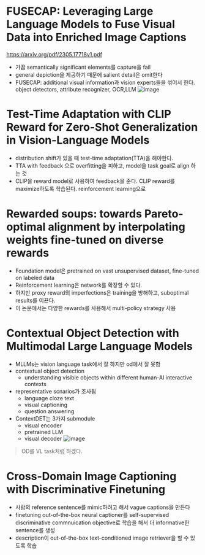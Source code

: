 # FUSECAP: Leveraging Large Language Models to Fuse Visual Data into Enriched Image Captions
https://arxiv.org/pdf/2305.17718v1.pdf
- 가끔 semantically significant elements를 capture을 fail
- general depiction을 제공하기 때문에 salient detail은 omit한다
- FUSECAP: additional visual information과 vision experts들을 섞어서 한다. object detectors, attribute recognizer, OCR,LLM
![image](https://github.com/yeonju7kim/DailyAbstract/assets/95571735/7e2f3107-209e-43bb-97d3-7116bf7dc886)

# Test-Time Adaptation with CLIP Reward for Zero-Shot Generalization in Vision-Language Models
- distribution shift가 있을 때 test-time adaptation(TTA)을 해야한다. 
- TTA with feedback 으로 overfitting을 피하고, model을 task goal로 align 하는 것
- CLIP을 reward model로 사용하여 feedback을 준다. CLIP reward를 maximize하도록 학습된다. reinforcement learning으로

# Rewarded soups: towards Pareto-optimal alignment by interpolating weights fine-tuned on diverse rewards
- Foundation model은 pretrained on vast unsupervised dataset, fine-tuned on labeled data
- Reinforcement learning은 network를 확장할 수 있다.
- 하지만 proxy reward의 imperfections은 training을 방해하고, suboptimal results를 이끈다.
- 이 논문에서는 다양한 rewards를 사용해서 multi-policy strategy 사용

# Contextual Object Detection with Multimodal Large Language Models
- MLLMs는 vision language task에서 잘 하지만 od에서 잘 못함
- contextual object detection
  - understanding visible objects within different human-AI interactive contexts
- representative scnarios가 조사됨
  - language cloze text
  - visual captioning
  - question answering
- ContextDET는 3가지 submodule
  - visual encoder 
  - pretrained LLM
  - visual decoder
![image](https://github.com/yeonju7kim/DailyAbstract/assets/95571735/6982402a-c234-4f2a-9606-c7ed09c444e4)
> OD를 VL task처럼 하겠다.

# Cross-Domain Image Captioning with Discriminative Finetuning
- 사람의 reference sentence를 mimic하려고 해서 vague captions을 만든다
- finetuning out-of-the-box neural captioner를 self-supervised discriminative commnuication objective로 학습을 해서 더 informative한 sentence를 생성
- description이 out-of-the-box text-conditioned image retriever을 할 수 있도록 학습
